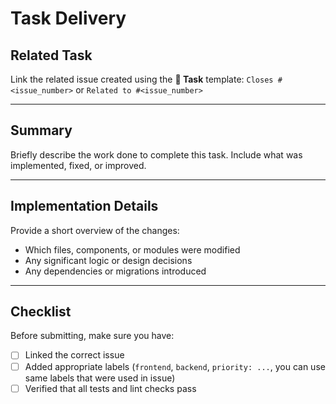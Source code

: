 # Task Delivery

## Related Task

Link the related issue created using the **🧩 Task** template:
`Closes #<issue_number>` or `Related to #<issue_number>`

---

## Summary

Briefly describe the work done to complete this task.
Include what was implemented, fixed, or improved.

---

## Implementation Details

Provide a short overview of the changes:

* Which files, components, or modules were modified
* Any significant logic or design decisions
* Any dependencies or migrations introduced

---

## Checklist

Before submitting, make sure you have:

* [ ] Linked the correct issue
* [ ] Added appropriate labels (`frontend`, `backend`, `priority: ...`, you can use same labels that were used in issue) 
* [ ] Verified that all tests and lint checks pass
